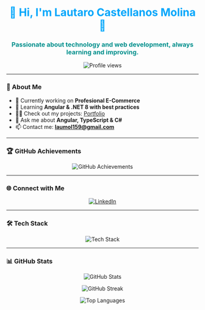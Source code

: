 <h1 align="center" style="color:#00A6FB">🌟 Hi, I'm Lautaro Castellanos Molina 🌟</h1>
<h3 align="center" style="color:#008F8C">Passionate about technology and web development, always learning and improving.</h3>

<p align="center">
  <img src="https://komarev.com/ghpvc/?username=lautaromol&label=Profile%20views&color=00A6FB&style=flat" alt="Profile views" />
</p>

---

### 🚀 About Me
- 🔭 Currently working on **Profesional E-Commerce**
- 🌱 Learning **Angular & .NET 8 with best practices**
- 👨‍💻 Check out my projects: [Portfolio](https://lautaroportfolio.vercel.app/)
- 💬 Ask me about **Angular, TypeScript & C#**
- 📫 Contact me: **laumol159@gmail.com**

---

### 🏆 GitHub Achievements
<p align="center">
  <img src="https://github-profile-trophy.vercel.app/?username=lautaromol&theme=darkhub&row=1&column=8" alt="GitHub Achievements" />
</p>

---

### 🌐 Connect with Me
<p align="center">
  <a href="https://www.linkedin.com/in/lautaro-maximiliano-castellanos-molina/" target="_blank">
    <img src="https://img.shields.io/badge/LinkedIn-%230077B5.svg?style=for-the-badge&logo=linkedin&logoColor=white" alt="LinkedIn">
  </a>
</p>

---

### 🛠️ Tech Stack
<p align="center">
  <img src="https://skillicons.dev/icons?i=angular,dotnet,typescript,js,html,css,tailwind,bootstrap,csharp,mysql,postgresql,git,github" alt="Tech Stack" />
</p>

---

### 📊 GitHub Stats
<p align="center">
  <img src="https://github-readme-stats.vercel.app/api?username=lautaromol&show_icons=true&theme=tokyonight" alt="GitHub Stats" />
</p>

<p align="center">
  <img src="https://github-readme-streak-stats.herokuapp.com/?user=lautaromol&theme=tokyonight" alt="GitHub Streak" />
</p>

<p align="center">
  <img src="https://github-readme-stats.vercel.app/api/top-langs/?username=lautaromol&layout=compact&theme=tokyonight" alt="Top Languages" />
</p>
